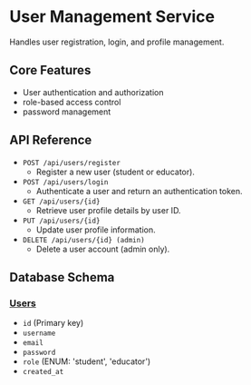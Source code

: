 # User Management Service

Handles user registration, login, and profile management.

## Core Features
- User authentication and authorization
- role-based access control
- password management

## API Reference

- `POST /api/users/register`
    - Register a new user (student or educator).
- `POST /api/users/login`
    - Authenticate a user and return an authentication token.
- `GET /api/users/{id}`
    - Retrieve user profile details by user ID.
- `PUT /api/users/{id}`
    - Update user profile information.
- `DELETE /api/users/{id} (admin)`
    - Delete a user account (admin only).


## Database Schema

### [Users]()

- `id` (Primary key)
- `username`
- `email`
- `password`
- `role` (ENUM: 'student', 'educator')
- `created_at`